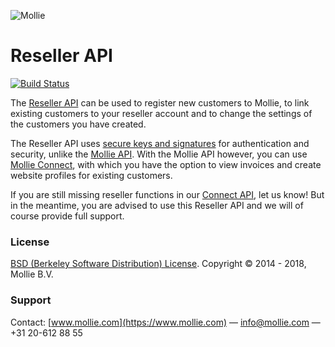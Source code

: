 ![Mollie](https://www.mollie.com/files/Mollie-Logo-Style-Small.png)

# Reseller API

[![Build Status](https://travis-ci.org/mollie/reseller-api.svg?branch=master)](https://travis-ci.org/mollie/reseller-api)

The [Reseller API](https://docs.mollie.com/reference/reseller-api/guides/overview) can be used to register new customers to Mollie, to link existing customers to your reseller account and to change the settings of the customers you have created.

The Reseller API uses [secure keys and signatures](https://docs.mollie.com/reference/reseller-api/guides/secret-keys) for authentication and security, unlike the [Mollie API](https://docs.mollie.com). With the Mollie API however, you can use [Mollie Connect](https://docs.mollie.com/reference/oauth2/authorize), with which you have the option to view invoices and create website profiles for existing customers.

If you are still missing reseller functions in our [Connect API](https://docs.mollie.com/reference/oauth2/authorize), let us know! But in the meantime, you are advised to use this Reseller API and we will of course provide full support.

### License 
[BSD (Berkeley Software Distribution) License](http://www.opensource.org/licenses/bsd-license.php).
Copyright © 2014 - 2018, Mollie B.V.

### Support
Contact: [www.mollie.com](https://www.mollie.com) — info@mollie.com — +31 20-612 88 55
